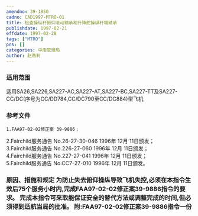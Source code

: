 ```yaml
---
amendno: 39-1850  
cadno: CAD1997-MTRO-01  
title: 检查操纵杆俯仰滚动轴承和升降舵操纵杆端轴承  
publishdate: 1997-02-21  
effdate: 1997-02-28  
tags: ["MTRO"]  
pns: []  
categories: 中南管理局  
author: 赵燕莉  
---
```

  
### 适用范围  
适用SA26,SA226,SA227-AC,SA227-AT,SA227-BC,SA227-TT及SA227-CC/DC(序号为CC/DD784,CC/DC790至CC/DC884)型飞机  
  
<!--more-->  
### 参考文件  
    1.FAA97-02-02修正案 39-9886；  
 2.Fairchild服务通告 No.26-27-30-046 1996年 12月 11日颁发；  
 3.Fairchild服务通告 No.226-27-060 1996年 12月 11日颁发；  
 4.Fairchild服务通告 No.227-27-041 1996年 12月 11日颁发；  
 5.Fairchild服务通告 No.CC7-27-010 1996年 12月 11日颁发。  
  
### 原因、措施和规定     为防止失去俯仰操纵导致飞机失控,必须在本指令生效后75个服务小时内,完成FAA97-02-02修正案39-9886指令的要求。     完成本指令可采取能保证安全的替代方法或调整完成的时间,但必须得到适航当局的批准。 附:FAA97-02-02修正案39-9886指令一份  
